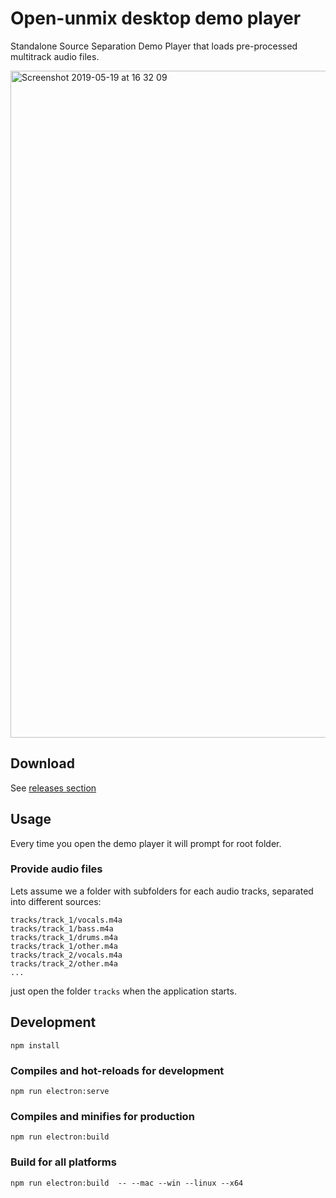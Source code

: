 # Open-unmix desktop demo player

Standalone Source Separation Demo Player that loads pre-processed multitrack audio files.

<img width="1067" alt="Screenshot 2019-05-19 at 16 32 09" src="https://user-images.githubusercontent.com/72940/57983568-b475bd00-7a53-11e9-8e34-47c7ae3a7b81.png">

## Download

See [releases section](https://github.com/sigsep/open-unmix-demo-electron/releases)

## Usage

Every time you open the demo player it will prompt for root folder.

### Provide audio files

Lets assume we a folder with subfolders for each audio tracks, separated into different sources:

```
tracks/track_1/vocals.m4a
tracks/track_1/bass.m4a
tracks/track_1/drums.m4a
tracks/track_1/other.m4a
tracks/track_2/vocals.m4a
tracks/track_2/other.m4a
...
```

just open the folder `tracks` when the application starts.

## Development

```
npm install
```

### Compiles and hot-reloads for development
```
npm run electron:serve
```

### Compiles and minifies for production
```
npm run electron:build
```

### Build for all platforms 
```
npm run electron:build  -- --mac --win --linux --x64
```

